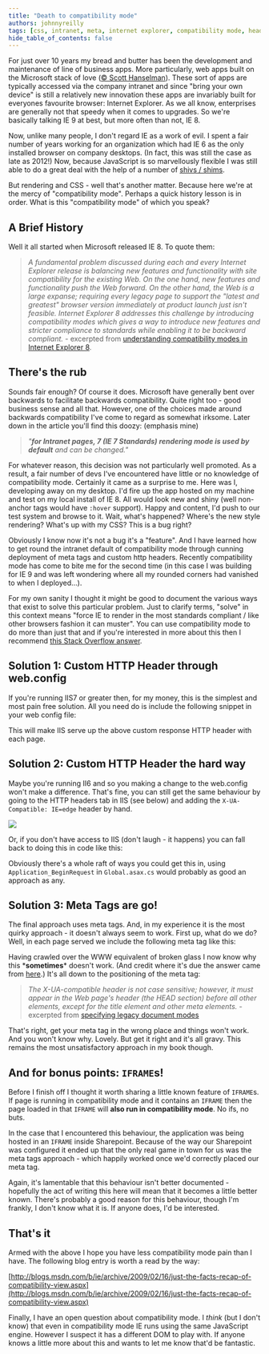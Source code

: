 ```yaml
---
title: "Death to compatibility mode"
authors: johnnyreilly
tags: [css, intranet, meta, internet explorer, compatibility mode, header]
hide_table_of_contents: false
---
```

For just over 10 years my bread and butter has been the development and maintenance of line of business apps. More particularly, web apps built on the Microsoft stack of love ([© Scott Hanselman](https://channel9.msdn.com/Events/MIX/MIX11/FRM02)). These sort of apps are typically accessed via the company intranet and since "bring your own device" is still a relatively new innovation these apps are invariably built for everyones favourite browser: Internet Explorer. As we all know, enterprises are generally not that speedy when it comes to upgrades. So we're basically talking IE 9 at best, but more often than not, IE 8.

 Now, unlike many people, I don't regard IE as a work of evil. I spent a fair number of years working for an organization which had IE 6 as the only installed browser on company desktops. (In fact, this was still the case as late as 2012!) Now, because JavaScript is so marvellously flexible I was still able to do a great deal with the help of a number of [shivs / shims](http://paulirish.com/2011/the-history-of-the-html5-shiv/).

But rendering and CSS - well that's another matter. Because here we're at the mercy of "compatibility mode". Perhaps a quick history lesson is in order. What is this "compatibility mode" of which you speak?

## A Brief History

Well it all started when Microsoft released IE 8. To quote them:

> *A fundamental problem discussed during each and every Internet Explorer release is balancing new features and functionality with site compatibility for the existing Web. On the one hand, new features and functionality push the Web forward. On the other hand, the Web is a large expanse; requiring every legacy page to support the "latest and greatest" browser version immediately at product launch just isn't feasible. Internet Explorer 8 addresses this challenge by introducing compatibility modes which gives a way to introduce new features and stricter compliance to standards while enabling it to be backward compliant.* \- excerpted from [understanding compatibility modes in Internet Explorer 8](http://blogs.msdn.com/b/askie/archive/2009/03/23/understanding-compatibility-modes-in-internet-explorer-8.aspx).

## There's the rub

Sounds fair enough? Of course it does. Microsoft have generally bent over backwards to facilitate backwards compatibility. Quite right too - good business sense and all that. However, one of the choices made around backwards compatibility I've come to regard as somewhat irksome. Later down in the article you'll find this doozy: (emphasis mine)

> *"**for Intranet pages, 7 (IE 7 Standards) rendering mode is used by default** and can be changed."*

For whatever reason, this decision was not particularly well promoted. As a result, a fair number of devs I've encountered have little or no knowledge of compatibility mode. Certainly it came as a surprise to me. Here was I, developing away on my desktop. I'd fire up the app hosted on my machine and test on my local install of IE 8. All would look new and shiny (well non-anchor tags would have `:hover` support). Happy and content, I'd push to our test system and browse to it. Wait, what's happened? Where's the new style rendering? What's up with my CSS? This is a bug right?

Obviously I know now it's not a bug it's a "feature". And I have learned how to get round the intranet default of compatibility mode through cunning deployment of meta tags and custom http headers. Recently compatibility mode has come to bite me for the second time (in this case I was building for IE 9 and was left wondering where all my rounded corners had vanished to when I deployed...).

For my own sanity I thought it might be good to document the various ways that exist to solve this particular problem. Just to clarify terms, "solve" in this context means "force IE to render in the most standards compliant / like other browsers fashion it can muster". You can use compatibility mode to do more than just that and if you're interested in more about this then I recommend [this Stack Overflow answer](http://stackoverflow.com/a/6771584/761388).

## Solution 1: Custom HTTP Header through web.config

If you're running IIS7 or greater then, for my money, this is the simplest and most pain free solution. All you need do is include the following snippet in your web config file:

<script src="https://gist.github.com/johnnyreilly/5283462.js?file=web.config"></script>

This will make IIS serve up the above custom response HTTP header with each page.

## Solution 2: Custom HTTP Header the hard way

Maybe you're running II6 and so you making a change to the web.config won't make a difference. That's fine, you can still get the same behaviour by going to the HTTP headers tab in IIS (see below) and adding the `X-UA-Compatible: IE=edge` header by hand.

![](https://4.bp.blogspot.com/-78CYavaCiUk/UVlGNv87U_I/AAAAAAAAAZQ/qtchMc14JsY/s320/CustomHeadersIIS6.gif)

Or, if you don't have access to IIS (don't laugh - it happens) you can fall back to doing this in code like this:

<script src="https://gist.github.com/johnnyreilly/5283462.js?file=servingUpTheHardWay.cs"></script>

Obviously there's a whole raft of ways you could get this in, using `Application_BeginRequest` in `Global.asax.cs` would probably as good an approach as any.

## Solution 3: Meta Tags are go!

The final approach uses meta tags. And, in my experience it is the most quirky approach - it doesn't always seem to work. First up, what do we do? Well, in each page served we include the following meta tag like this:

<script src="https://gist.github.com/johnnyreilly/5283462.js?file=any.html"></script>

Having crawled over the WWW equivalent of broken glass I now know why this \***sometimes**\* doesn't work. (And credit where it's due the answer came from [here](http://stackoverflow.com/a/3960197/761388).) It's all down to the positioning of the meta tag:

> *The X-UA-compatible header is not case sensitive; however, it must appear in the Web page's header (the HEAD section) before all other elements, except for the title element and other meta elements.* \- excerpted from [specifying legacy document modes](http://msdn.microsoft.com/en-gb/library/jj676915(v=vs.85).aspx)

That's right, get your meta tag in the wrong place and things won't work. And you won't know why. Lovely. But get it right and it's all gravy. This remains the most unsatisfactory approach in my book though.

## And for bonus points: `IFRAME`s!

Before I finish off I thought it worth sharing a little known feature of `IFRAME`s. If page is running in compatibility mode and it contains an `IFRAME` then the page loaded in that `IFRAME` will **also run in compatibility mode**. No ifs, no buts.

In the case that I encountered this behaviour, the application was being hosted in an `IFRAME` inside Sharepoint. Because of the way our Sharepoint was configured it ended up that the only real game in town for us was the meta tags approach - which happily worked once we'd correctly placed our meta tag.

Again, it's lamentable that this behaviour isn't better documented - hopefully the act of writing this here will mean that it becomes a little better known. There's probably a good reason for this behaviour, though I'm frankly, I don't know what it is. If anyone does, I'd be interested.

## That's it

Armed with the above I hope you have less compatibility mode pain than I have. The following blog entry is worth a read by the way:

[http://blogs.msdn.com/b/ie/archive/2009/02/16/just-the-facts-recap-of-compatibility-view.aspx](http://blogs.msdn.com/b/ie/archive/2009/02/16/just-the-facts-recap-of-compatibility-view.aspx)

Finally, I have an open question about compatibility mode. I *think* (but I don't know) that even in compatibility mode IE runs using the same JavaScript engine. However I suspect it has a different DOM to play with. If anyone knows a little more about this and wants to let me know that'd be fantastic.


